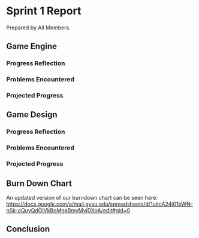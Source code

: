 # Sprint 1 Report
Prepared by All Members.

## Game Engine

### Progress Reflection

### Problems Encountered

### Projected Progress

## Game Design

### Progress Reflection

### Problems Encountered

### Projected Progress

## Burn Down Chart
An updated version of our burndown chart can be seen here:
https://docs.google.com/a/mail.gvsu.edu/spreadsheets/d/1uitcA24i01bWN-nSk-oQuyQdOlVkBoMgaBmvMvjDXoA/edit#gid=0

## Conclusion

